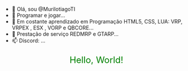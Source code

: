 - 👋 Olá, sou @MurilotiagoTI
- 👀 Programar e jogar...
- 🌱 Em costante aprendizado em Programação HTML5, CSS, LUA: VRP, VRPEX , ESX , VORP  e QBCORE...
- 💞️ Prestação de serviço REDMRP e GTARP...
- 📫 Discord: ...
<!DOCTYPE html>
<html lang="pt-BR">
<head>
    <meta charset="UTF-8">
    <meta name="viewport" content="width=device-width, initial-scale=1.0">
    <title>Hello, LEGIONRP </title>
</head>
<body>
    <p>Hello, World!</p>
    <style type="text/css">
        p {
            color:green;
            font-size: x-large;
            text-align: center;
        }
    </style>
</body>
</html>
